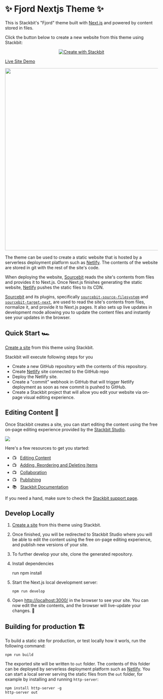 # ✨ Fjord Nextjs Theme ✨

This is Stackbit's "Fjord" theme built with [Next.js](https://nextjs.org/) and
powered by content stored in files.

Click the button below to create a new website from this theme using Stackbit:

<p align="center">
  <a href="https://app.stackbit.com/create?theme=https://github.com/stackbit-themes/fjord-nextjs&utm_source=theme-readme&utm_medium=referral&utm_campaign=stackbit_themes"><img alt="Create with Stackbit" src="https://assets.stackbit.com/badge/create-with-stackbit.svg"/></a>
</p>

[Live Site Demo](https://themes.stackbit.com/demos/fjord/)

<img src="https://themes.stackbit.com/images/fjord-demo-1024x768.png" width="600">

The theme can be used to create a static website that is hosted by a serverless
deployment platform such as [Netlify](https://www.netlify.com). The contents of
the website are stored in git with the rest of the site's code.

When deploying the website, [Sourcebit](https://github.com/stackbithq/sourcebit)
reads the site's contents from files and provides it to Next.js. Once Next.js
finishes generating the static website, [Netlify](https://www.netlify.com) pushes
the static files to its CDN.

[Sourcebit](https://github.com/stackbithq/sourcebit) and its plugins, specifically
[`sourcebit-source-filesystem`](https://github.com/stackbithq/sourcebit-source-filesystem)
and [`sourcebit-target-next`](https://github.com/stackbithq/sourcebit-target-next),
are used to read the site's contents from files, normalize it, and provide it to
Next.js pages. It also sets up live updates in development mode allowing you to
update the content files and instantly see your updates in the browser.

## Quick Start 🏎

[Create a site](https://app.stackbit.com/create?theme=https://github.com/stackbit-themes/fjord-nextjs&utm_source=theme-readme&utm_medium=referral&utm_campaign=stackbit_themes) from this theme using Stackbit.

Stackbit will execute following steps for you

-   Create a new GitHub repository with the contents of this repository.
-   Create [Netlify](https://www.netlify.com) site connected to the GitHub repo
-   Deploy the Netlify site.
-   Create a "commit" webhook in GitHub that will trigger Netlify deployment as
    soon as new commit is pushed to GitHub.
-   Create a Stackbit project that will allow you edit your website via on-page
    visual editing experience.

## Editing Content 📝

Once Stackbit creates a site, you can start editing the content using the free
on-page editing experience provided by the [Stackbit Studio](https://stackbit.com?utm_source=project-readme&utm_medium=referral&utm_campaign=user_themes).

[![](https://i3.ytimg.com/vi/zd9lGRLVDm4/hqdefault.jpg)](https://stackbit.link/project-readme-lead-video)

Here's a few resources to get you started:

-   📺 &nbsp; [Editing Content](https://stackbit.link/project-readme-editing-video)
-   📺 &nbsp; [Adding, Reordering and Deleting Items](https://stackbit.link/project-readme-adding-video)
-   📺 &nbsp; [Collaboration](https://stackbit.link/project-readme-collaboration-video)
-   📺 &nbsp; [Publishing](https://stackbit.link/project-readme-publishing-video)
-   📚 &nbsp; [Stackbit Documentation](https://stackbit.link/project-readme-documentation)

If you need a hand, make sure to check the [Stackbit support page](https://stackbit.link/project-readme-support).

## Develop Locally

1.  [Create a site](https://app.stackbit.com/create?theme=https://github.com/stackbit-themes/fjord-nextjs&utm_source=theme-readme&utm_medium=referral&utm_campaign=stackbit_themes) from this theme using Stackbit.

1.  Once finished, you will be redirected to Stackbit Studio where you will be
    able to edit the content using the free on-page editing experience, and
    publish new versions of your site.

1.  To further develop your site, clone the generated repository.

1.  Install dependencies

    run npm install

1.  Start the Next.js local development server:

        npm run develop

1.  Open [http://localhost:3000/](http://localhost:3000/) in the browser to see
    your site. You can now edit the site contents, and the browser will
    live-update your changes. 🎉

## Building for production 🏗

To build a static site for production, or test locally how it worls, run the
following command:

    npm run build

The exported site will be written to `out` folder. The contents of this folder
can be deployed by serverless deployment platform such as [Netlify](https://www.netlify.com).
You can start a local server serving the static files from the `out` folder, for
example by installing and running `http-server`:

    npm install http-server -g
    http-server out
